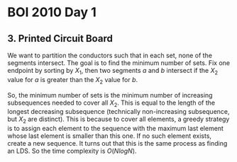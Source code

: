 # BOI 2010 Day 1

## 3. Printed Circuit Board
We want to partition the conductors such that in each set, none of the segments intersect. The goal is to find the minimum number of sets. Fix one endpoint by sorting by $X_1$, then two segments $a$ and $b$ intersect if the $X_2$ value for $a$ is greater than the $X_2$ value for $b$.

So, the minimum number of sets is the minimum number of increasing subsequences needed to cover all $X_2$. This is equal to the length of the longest decreasing subsequence (technically non-increasing subsequence, but $X_2$ are distinct). This is because to cover all elements, a greedy strategy is to assign each element to the sequence with the maximum last element whose last element is smaller than this one. If no such element exists, create a new sequence. It turns out that this is the same process as finding an LDS. So the time complexity is $O(NlogN)$.